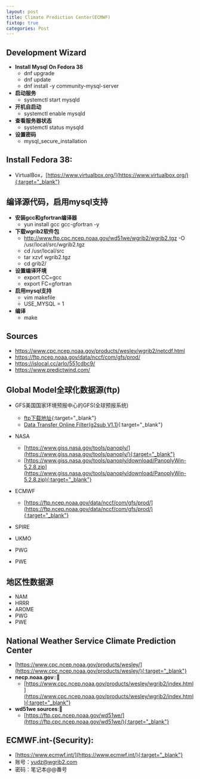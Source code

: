 ```yaml
---
layout: post
title: Climate Prediction Center(ECMWF)
fixtop: true
categories: Post
---
```


## Development Wizard
  - **Install Mysql On Fedora 38**
    - dnf upgrade
    - dnf update
    - dnf install -y community-mysql-server
  - **启动服务**
    - systemctl start mysqld
  - **开机自启动**
    - systemctl enable mysqld
  - **查看服务器状态**
    - systemctl status mysqld
  - **设置密码**
    - mysql_secure_installation

## Install Fedora 38:
  - VirtualBox，[https://www.virtualbox.org/](https://www.virtualbox.org/){:target="_blank"}

## 编译源代码，启用mysql支持
  - **安装gcc和gfortran编译器**
    - yun install gcc gcc-gfortran -y
  - **下载wgrib2软件包**
    - http://www.ftp.cpc.ncep.noaa.gov/wd51we/wgrib2/wgrib2.tgz -O  /usr/local/src/wgrib2.tgz
    - cd /usr/local/src
    - tar xzvf wgrib2.tgz
    - cd grib2/
  - **设置编译环境**
    - export CC=gcc
    - export FC=gfortran
  - **启用mysql支持**
    - vim makefile
    - USE_MYSQL = 1
  - **编译**
    - make


## Sources

- https://www.cpc.ncep.noaa.gov/products/wesley/wgrib2/netcdf.html
- https://ftp.ncep.noaa.gov/data/nccf/com/gfs/prod/
- https://islocal.cc/arlo/551cdbc9/
- https://www.predictwind.com/

## Global Model全球化数据源(ftp)

- GFS美国国家环境预报中心的GFS(全球预报系统)
  - [ftp下载地址](http://www.ftp.ncep.noaa.gov/data/nccf/com/gfs/prod/){:target="_blank"}
  - [Data Transfer Online Filter(g2sub V1.1)](https://nomads.ncep.noaa.gov/cgi-bin/filter_gfs_0p25.pl){:target="_blank"}

- NASA
  - [https://www.giss.nasa.gov/tools/panoply/](https://www.giss.nasa.gov/tools/panoply/){:target="_blank"}
  - [https://www.giss.nasa.gov/tools/panoply/download/PanoplyWin-5.2.8.zip](https://www.giss.nasa.gov/tools/panoply/download/PanoplyWin-5.2.8.zip){:target="_blank"}
- ECMWF
  - [https://ftp.ncep.noaa.gov/data/nccf/com/gfs/prod/](https://ftp.ncep.noaa.gov/data/nccf/com/gfs/prod/){:target="_blank"}
- SPIRE
- UKMO
- PWG
- PWE

## 地区性数据源

- NAM
- HRRR
- AROME
- PWG
- PWE


## National Weather Service Climate Prediction Center
- [https://www.cpc.ncep.noaa.gov/products/wesley/](https://www.cpc.ncep.noaa.gov/products/wesley/){:target="_blank"}
- **necp.noaa.gov**::📌
  - [https://www.cpc.ncep.noaa.gov/products/wesley/wgrib2/index.html](https://www.cpc.ncep.noaa.gov/products/wesley/wgrib2/index.html){:target="_blank"}
- **wd51we sources**:📌
  - [https://ftp.cpc.ncep.noaa.gov/wd51we/](https://ftp.cpc.ncep.noaa.gov/wd51we/){:target="_blank"}

## ECMWF.int-(Security):
  - [https://www.ecmwf.int/](https://www.ecmwf.int/){:target="_blank"}
  - 账号：yudz@wgrib2.com
  - 密码：笔记本@@番号